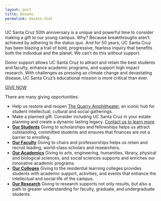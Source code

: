 ```yaml
---
layout: post
title: Donate
permalink: donate.html
---
```

UC Santa Cruz 50th anniversary is a unique and powerful time to consider making a gift to our young campus. Why? Because breakthroughs aren’t achieved by adhering to the status quo. And for 50 years, UC Santa Cruz has been blazing a trail of bold, progressive, fearless inquiry that benefits both the individual and the planet. We can’t do this without support.

Donor support allows UC Santa Cruz to attract and retain the best students and faculty, enhance academic programs, and support high impact research. With challenges as pressing as climate change and devastating disease, UC Santa Cruz’s educational mission is more critical than ever.

<a href="https://securelb.imodules.com/s/1069/index.aspx?sid=1069&gid=1&pgid=761&cid=1722" class="give-btn">GIVE NOW</a>
<div class="clear"></div>

There are many giving opportunities:

- Help us restore and reopen [The Quarry Amphitheater](http://campaign.ucsc.edu/priorities/student-experience/the-quarry-amphitheater/), an iconic hub for student intellectual, cultural and social gatherings.
- Make a planned gift. Consider including UC Santa Cruz in your estate planning and create a dynamic lasting legacy. [Contact us to learn more](https://ucsc.giftlegacy.com/?DID=1884&pageID=21).
- **[Our Students](http://giving.ucsc.edu/why-give/students.html)** Giving to scholarships and fellowships helps us attract outstanding, committed students and ensures that finances are not a barrier to enrolling.
- **[Our Faculty](http://giving.ucsc.edu/why-give/faculty.html)**
Giving to chairs and professorships helps us retain and recruit leading, world-class scholars and researchers.
- **[Our Academics](http://giving.ucsc.edu/why-give/academics.html)**
 Giving to arts, engineering, humanities, library, physical and biological sciences, and social sciences supports and enriches our innovative academic programs.
- **[Our Colleges](http://giving.ucsc.edu/why-give/colleges.html)**
 Giving to the residential learning colleges provides students with academic support, activities, and events that enhance the intellectual and social life of the campus.
- **[Our Research](http://giving.ucsc.edu/why-give/research.html)**
 Giving to research supports not only results, but also a path to greater understanding for faculty, graduate, and undergraduate students.